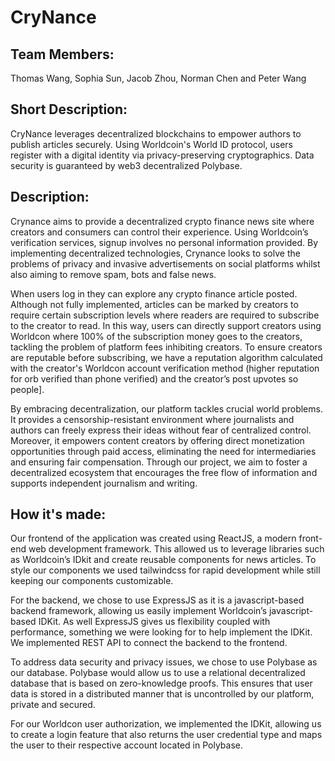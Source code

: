# CryNance

## Team Members:
Thomas Wang, Sophia Sun, Jacob Zhou, Norman Chen and Peter Wang

## Short Description: 

CryNance leverages decentralized blockchains to empower authors to publish articles securely. Using Worldcoin's World ID protocol, users register with a digital identity via privacy-preserving cryptographics. Data security is guaranteed by web3 decentralized Polybase.

## Description: 

Crynance aims to provide a decentralized crypto finance news site where creators and consumers can control their experience. Using Worldcoin’s verification services, signup involves no personal information provided. By implementing decentralized technologies, Crynance looks to solve the problems of privacy and invasive advertisements on social platforms whilst also aiming to remove spam, bots and false news. 


When users log in they can explore any crypto finance article posted. Although not fully implemented, articles can be marked by creators to require certain subscription levels where readers are required to subscribe to the creator to read. In this way, users can directly support creators using Worldcon where 100% of the subscription money goes to the creators, tackling the problem of platform fees inhibiting creators. To ensure creators are reputable before subscribing, we have a reputation algorithm calculated with the creator's Worldcon account verification method (higher reputation for orb verified than phone verified) and the creator’s post upvotes so people].

By embracing decentralization, our platform tackles crucial world problems. It provides a censorship-resistant environment where journalists and authors can freely express their ideas without fear of centralized control. Moreover, it empowers content creators by offering direct monetization opportunities through paid access, eliminating the need for intermediaries and ensuring fair compensation. Through our project, we aim to foster a decentralized ecosystem that encourages the free flow of information and supports independent journalism and writing.

## How it's made:

Our frontend of the application was created using ReactJS, a modern front-end web development framework. This allowed us to leverage libraries such as Worldcoin’s IDkit and create reusable components for news articles. To style our components we used tailwindcss for rapid development while still keeping our components customizable.

For the backend, we chose to use ExpressJS as it is a javascript-based backend framework, allowing us easily implement Worldcoin’s javascript-based IDKit. As well ExpressJS gives us flexibility coupled with performance, something we were looking for to help implement the IDKit. We implemented REST API to connect the backend to the frontend. 

To address data security and privacy issues, we chose to use Polybase as our database. Polybase would allow us to use a relational decentralized database that is based on zero-knowledge proofs. This ensures that user data is stored in a distributed manner that is uncontrolled by our platform, private and secured.

For our Worldcon user authorization, we implemented the IDKit, allowing us to create a login feature that also returns the user credential type and maps the user to their respective account located in Polybase.

